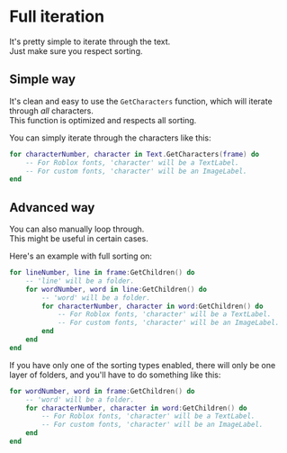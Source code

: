 # Full iteration

It's pretty simple to iterate through the text.\
Just make sure you respect sorting.

## Simple way

It's clean and easy to use the `GetCharacters` function, which will iterate through _all_ characters.\
This function is optimized and respects all sorting.

You can simply iterate through the characters like this:

```lua
for characterNumber, character in Text.GetCharacters(frame) do
	-- For Roblox fonts, 'character' will be a TextLabel.
	-- For custom fonts, 'character' will be an ImageLabel.
end
```

## Advanced way

You can also manually loop through.\
This might be useful in certain cases.

Here's an example with full sorting on:

```lua
for lineNumber, line in frame:GetChildren() do
	-- 'line' will be a folder.
	for wordNumber, word in line:GetChildren() do
		-- 'word' will be a folder.
		for characterNumber, character in word:GetChildren() do
			-- For Roblox fonts, 'character' will be a TextLabel.
			-- For custom fonts, 'character' will be an ImageLabel.
		end
	end
end
```

If you have only one of the sorting types enabled, there will only be one layer of folders, and you'll have to do something like this:

```lua
for wordNumber, word in frame:GetChildren() do
	-- 'word' will be a folder.
	for characterNumber, character in word:GetChildren() do
		-- For Roblox fonts, 'character' will be a TextLabel.
		-- For custom fonts, 'character' will be an ImageLabel.
	end
end
```

